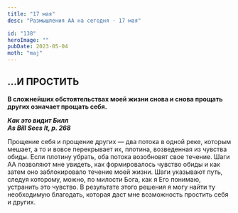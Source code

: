 ```yaml
---
title: "17 мая"
desc: "Размышления АА на сегодня - 17 мая"

id: "138"
heroImage: ""
pubDate: 2023-05-04
moth: "maj"
---
```


## …И ПРОСТИТЬ

**В сложнейших обстоятельствах моей жизни снова и снова прощать других
означает прощать себя.**

**_Как это видит Билл  
As Bill Sees It, p. 268_**

Прощение себя и прощение других — два потока в одной реке, которым мешает, а
то и вовсе перекрывает их, плотина, возведенная из чувства обиды. Если плотину
убрать, оба потока возобновят свое течение. Шаги АА позволяют мне увидеть, как
формировалось чувство обиды и как затем оно заблокировало течение моей жизни.
Шаги указывают путь, следуя которому, можно, по милости Бога, как я Его
понимаю, устранить это чувство. В результате этого решения я могу найти ту
необходимую благодать, которая даст мне возможность простить себя и других.
